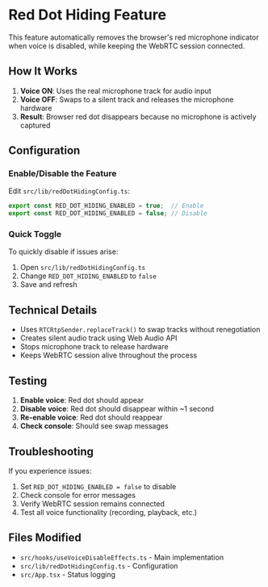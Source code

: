 # Red Dot Hiding Feature

This feature automatically removes the browser's red microphone indicator when voice is disabled, while keeping the WebRTC session connected.

## How It Works

1. **Voice ON**: Uses the real microphone track for audio input
2. **Voice OFF**: Swaps to a silent track and releases the microphone hardware
3. **Result**: Browser red dot disappears because no microphone is actively captured

## Configuration

### Enable/Disable the Feature

Edit `src/lib/redDotHidingConfig.ts`:

```typescript
export const RED_DOT_HIDING_ENABLED = true;  // Enable
export const RED_DOT_HIDING_ENABLED = false; // Disable
```

### Quick Toggle

To quickly disable if issues arise:
1. Open `src/lib/redDotHidingConfig.ts`
2. Change `RED_DOT_HIDING_ENABLED` to `false`
3. Save and refresh

## Technical Details

- Uses `RTCRtpSender.replaceTrack()` to swap tracks without renegotiation
- Creates silent audio track using Web Audio API
- Stops microphone track to release hardware
- Keeps WebRTC session alive throughout the process

## Testing

1. **Enable voice**: Red dot should appear
2. **Disable voice**: Red dot should disappear within ~1 second
3. **Re-enable voice**: Red dot should reappear
4. **Check console**: Should see swap messages

## Troubleshooting

If you experience issues:
1. Set `RED_DOT_HIDING_ENABLED = false` to disable
2. Check console for error messages
3. Verify WebRTC session remains connected
4. Test all voice functionality (recording, playback, etc.)

## Files Modified

- `src/hooks/useVoiceDisableEffects.ts` - Main implementation
- `src/lib/redDotHidingConfig.ts` - Configuration
- `src/App.tsx` - Status logging
